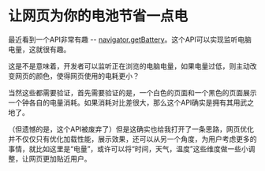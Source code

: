# 让网页为你的电池节省一点电

[tag]:web|优化
[create]:2020-09-23

最近看到一个API非常有趣 -- [navigator.getBattery](https://developer.mozilla.org/en-US/docs/Web/API/Navigator/getBattery)。这个API可以实现监听电脑电量，这就很有趣。

这是不是意味着，开发者可以监听正在浏览的电脑电量，如果电量过低，则主动改变网页的颜色，使得网页使用的电耗更小？

当然这些都需要验证，首先需要验证的是，一个白色的页面和一个黑色的页面展示一个钟各自的电量消耗。如果消耗对比差很大，那么这个API确实是拥有其用武之地了。

（但遗憾的是，这个API被废弃了）但是这确实也给我打开了一条思路，网页优化并不仅仅只有优化加载性能，展示效果，还可以从另一个角度，为用户考虑更多的事情，就比如这里是“电量”，或许可以将“时间，天气，温度”这些维度做一些小调整，让网页更加贴近用户。
